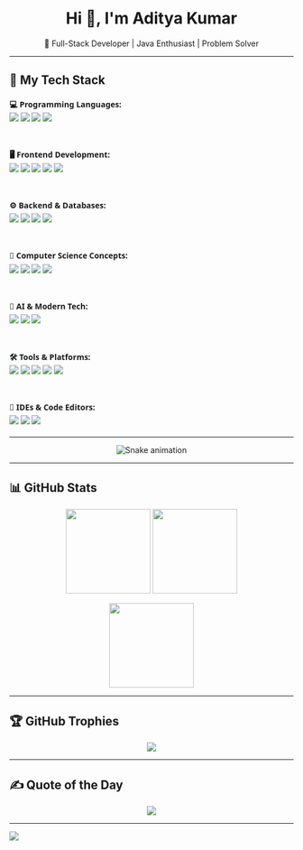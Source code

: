 <h1 align="center">Hi 👋, I'm Aditya Kumar</h1>
<p align="center">🚀 Full-Stack Developer | Java Enthusiast | Problem Solver</p>

---

## 🚀 My Tech Stack

<div style="font-family: 'Segoe UI', Tahoma, Geneva, Verdana, sans-serif; line-height: 1.8;">
  <strong>💻 Programming Languages:</strong><br/>
  <span>
    <img src="https://img.shields.io/badge/Java-%23ED8B00.svg?style=for-the-badge&logo=openjdk&logoColor=white">
    <img src="https://img.shields.io/badge/C-%2300599C.svg?style=for-the-badge&logo=c&logoColor=white">
    <img src="https://img.shields.io/badge/C%2B%2B-%2300599C.svg?style=for-the-badge&logo=c%2B%2B&logoColor=white">
    <img src="https://img.shields.io/badge/Python-%2314354C.svg?style=for-the-badge&logo=python&logoColor=white">
  </span><br/><br/>

  <strong>🖥️ Frontend Development:</strong><br/>
  <span>
    <img src="https://img.shields.io/badge/HTML5-%23E34F26.svg?style=for-the-badge&logo=html5&logoColor=white">
    <img src="https://img.shields.io/badge/CSS3-%231572B6.svg?style=for-the-badge&logo=css3&logoColor=white">
    <img src="https://img.shields.io/badge/JavaScript-%23F7DF1E.svg?style=for-the-badge&logo=javascript&logoColor=black">
    <img src="https://img.shields.io/badge/Bootstrap-%23563D7C.svg?style=for-the-badge&logo=bootstrap&logoColor=white">
    <img src="https://img.shields.io/badge/React-%2361DAFB.svg?style=for-the-badge&logo=react&logoColor=black">
  </span><br/><br/>

  <strong>⚙️ Backend & Databases:</strong><br/>
  <span>
    <img src="https://img.shields.io/badge/Node.js-%23339933.svg?style=for-the-badge&logo=nodedotjs&logoColor=white">
    <img src="https://img.shields.io/badge/MongoDB-%2347A248.svg?style=for-the-badge&logo=mongodb&logoColor=white">
    <img src="https://img.shields.io/badge/MySQL-%2300f.svg?style=for-the-badge&logo=mysql&logoColor=white">
    <img src="https://img.shields.io/badge/JDBC-%23007396.svg?style=for-the-badge&logo=java&logoColor=white">
  </span><br/><br/>

  <strong>🧠 Computer Science Concepts:</strong><br/>
  <span>
    <img src="https://img.shields.io/badge/OOPs-%23FF9800.svg?style=for-the-badge&logo=java&logoColor=white">
    <img src="https://img.shields.io/badge/DSA-%2300BCD4.svg?style=for-the-badge&logo=codeforces&logoColor=white">
    <img src="https://img.shields.io/badge/SDLC-%23779586.svg?style=for-the-badge&logo=simpleicons&logoColor=white">
    <img src="https://img.shields.io/badge/OS-%232196F3.svg?style=for-the-badge&logo=linux&logoColor=white">
  </span><br/><br/>

  <strong>🤖 AI & Modern Tech:</strong><br/>
  <span>
    <img src="https://img.shields.io/badge/Prompt%20Engineering-%235E5DF0.svg?style=for-the-badge&logo=openai&logoColor=white">
    <img src="https://img.shields.io/badge/AI-%2300C853.svg?style=for-the-badge&logo=ai&logoColor=white">
    <img src="https://img.shields.io/badge/SEO-%23FF5722.svg?style=for-the-badge&logo=google&logoColor=white">
  </span><br/><br/>

  <strong>🛠️ Tools & Platforms:</strong><br/>
  <span>
    <img src="https://img.shields.io/badge/Git-%23F05032.svg?style=for-the-badge&logo=git&logoColor=white">
    <img src="https://img.shields.io/badge/GitHub-%23121011.svg?style=for-the-badge&logo=github&logoColor=white">
    <img src="https://img.shields.io/badge/Netlify-%2300C7B7.svg?style=for-the-badge&logo=netlify&logoColor=white">
    <img src="https://img.shields.io/badge/Postman-%23FF6C37.svg?style=for-the-badge&logo=postman&logoColor=white">
    <img src="https://img.shields.io/badge/NPM-%23CB3837.svg?style=for-the-badge&logo=npm&logoColor=white">
  </span><br/><br/>

  <strong>🧰 IDEs & Code Editors:</strong><br/>
  <span>
    <img src="https://img.shields.io/badge/VS%20Code-%23007ACC.svg?style=for-the-badge&logo=visual-studio-code&logoColor=white">
    <img src="https://img.shields.io/badge/NetBeans-%233D9DF6.svg?style=for-the-badge&logo=apache-netbeans-ide&logoColor=white">
    <img src="https://img.shields.io/badge/Eclipse-%232C2255.svg?style=for-the-badge&logo=eclipseide&logoColor=white">
  </span>
</div>


---

<div align="center">
  <img src="https://profile-readme-generator.com/assets/snake.svg" alt="Snake animation" />
</div>

---

## 📊 GitHub Stats

<p align="center">
  <img src="https://github-readme-stats.vercel.app/api?username=ADI-7065&theme=dark&hide_border=false&show_icons=true" height="150px"/>
  <img src="https://github-readme-stats.vercel.app/api/top-langs/?username=ADI-7065&layout=compact&theme=dark&hide_border=false" height="150px"/>
</p>

<p align="center">
  <img src="https://nirzak-streak-stats.vercel.app/?user=ADI-7065&theme=dark&hide_border=false" height="150px"/>
</p>

---

## 🏆 GitHub Trophies

<p align="center">
  <img src="https://github-profile-trophy.vercel.app/?username=ADI-7065&theme=radical&no-frame=true&margin-w=4"/>
</p>

---

## ✍️ Quote of the Day

<p align="center">
  <img src="https://quotes-github-readme.vercel.app/api?type=horizontal&theme=radical"/>
</p>

---

[![](https://visitcount.itsvg.in/api?id=ADI-7065&icon=0&color=0)](https://visitcount.itsvg.in)

